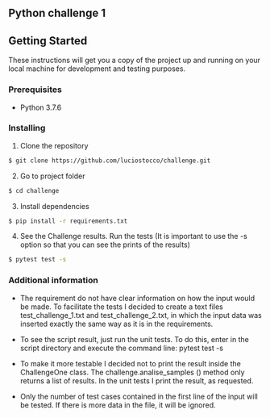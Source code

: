 
## Python challenge 1


## Getting Started

These instructions will get you a copy of the project up and running on your local machine for development and testing purposes. 

### Prerequisites

* Python 3.7.6

### Installing

1. Clone the repository

```sh
$ git clone https://github.com/luciostocco/challenge.git
```

2. Go to project folder

```sh
$ cd challenge
```

3. Install dependencies

```sh
$ pip install -r requirements.txt
```

4. See the Challenge results. Run the tests (It is important to use the -s option so that you can see the prints of the results)

```sh
$ pytest test -s
```

### Additional information

* The requirement do not have clear information on how the input would be made. To facilitate the tests I decided to create a text files test_challenge_1.txt and test_challenge_2.txt, in which the input data was inserted exactly the same way as it is in the requirements.

* To see the script result, just run the unit tests. To do this, enter in the script directory and execute the command line: pytest test -s

* To make it more testable I decided not to print the result inside the ChallengeOne class. The challenge.analise_samples () method only returns a list of results. In the unit tests I print the result, as requested.

* Only the number of test cases contained in the first line of the input will be tested. If there is more data in the file, it will be ignored.




